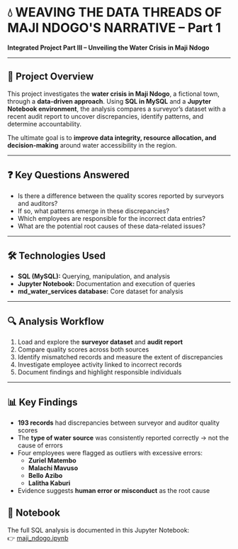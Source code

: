 # 💧 WEAVING THE DATA THREADS OF MAJI NDOGO'S NARRATIVE – Part 1
**Integrated Project Part III – Unveiling the Water Crisis in Maji Ndogo**

---

## 📌 Project Overview
This project investigates the **water crisis in Maji Ndogo**, a fictional town, through a **data-driven approach**. Using **SQL in MySQL** and a **Jupyter Notebook environment**, the analysis compares a surveyor’s dataset with a recent audit report to uncover discrepancies, identify patterns, and determine accountability.

The ultimate goal is to **improve data integrity, resource allocation, and decision-making** around water accessibility in the region.

---

## ❓ Key Questions Answered
- Is there a difference between the quality scores reported by surveyors and auditors?
- If so, what patterns emerge in these discrepancies?
- Which employees are responsible for the incorrect data entries?
- What are the potential root causes of these data-related issues?

---

## 🛠️ Technologies Used
- **SQL (MySQL):** Querying, manipulation, and analysis  
- **Jupyter Notebook:** Documentation and execution of queries  
- **md_water_services database:** Core dataset for analysis

---

## 🔍 Analysis Workflow
1. Load and explore the **surveyor dataset** and **audit report**  
2. Compare quality scores across both sources  
3. Identify mismatched records and measure the extent of discrepancies  
4. Investigate employee activity linked to incorrect records  
5. Document findings and highlight responsible individuals

---

## 📊 Key Findings
- **193 records** had discrepancies between surveyor and auditor quality scores  
- The **type of water source** was consistently reported correctly → not the cause of errors  
- Four employees were flagged as outliers with excessive errors:
  - **Zuriel Matembo**
  - **Malachi Mavuso**
  - **Bello Azibo**
  - **Lalitha Kaburi**
- Evidence suggests **human error or misconduct** as the root cause

## 📒 Notebook
The full SQL analysis is documented in this Jupyter Notebook:  
👉 [maji_ndogo.ipynb](Data-Driven_Journey.ipynb)
